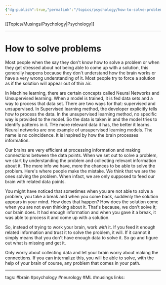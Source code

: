 ```yaml
---
{"dg-publish":true,"permalink":"/topics/psychology/how-to-solve-problems/"}
---
```


[[Topics/Musings/Psychology\|Psychology]]

---

# How to solve problems

Most people when the say they don't know how to solve a problem or when they get stressed about not being able to come up with a solution, this generally happens because they don't understand how the brain works or have a very wrong understanding of it. Most people try to force a solution as if the solution will appear out of thin air.

In Machine learning, there are certain concepts called Neural Networks and Unsupervised learning. When a model is trained, it is fed data sets and a way to process that data set. There are two ways for that: supervised and unsupervised. In Supervised learning method, the developer explicitly tells how to process the data. In the unsupervised learning method, no specific way is provided to the model. So the data is taken in and the model tries to identify patterns in it. THe more relevant data it has, the better it learns. Neural networks are one example of unsupervised learning models. The name is no coincidence. It is inspired by how the brain processes information.

Our brains are very efficient at processing information and making connections between the data points. When we set out to solve a problem, we start by understanding the problem and collecting relevant information about it. The more info we have, more the chances to be able to solve the problem. Here's where people make the mistake. We think that we are the ones solving the problem. When infact, we are only supposed to feed our brain with related data points. 

You might have noticed that sometimes when you are not able to solve a problem, you take a break and when you come back, suddenly the solution appears in your mind. How does that happen? How does the solution come when you are not even thinking about it. That's because, we don't solve it; our brain does. It had enough information and when you gave it a break, it was able to process it and come up with a solution.

So, instead of trying to work your brain, work *with* it. If you feed it enough related information and trust it to solve the problem, it will. If it cannot it simply means that you don't have enough data to solve it. So go and figure out what is missing and get it.

Only worry about collecting data and let your brain worry about making the connections. If you can internalize this, you will be able to solve, with the help of your brain of course, any problem that comes in your path.


---
tags: #brain #psychology #neurology #ML #musings 
links: